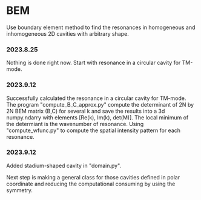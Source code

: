 # BEM
Use boundary element method to find the resonances in homogeneous and inhomogeneous 2D cavities with arbitrary shape.

### 2023.8.25
Nothing is done right now. 
Start with resonance in a circular cavity for TM-mode.

### 2023.9.12
Successfully calculated the resonance in a circular cavity for TM-mode.
The program "compute_B_C_approx.py" compute the determinant of 2N by 2N BEM matrix (B,C) for several k and save the results into a 3d numpy.ndarry with elements \[Re(k), Im(k), det(M)\].
The local minimum of the determiant is the wavenumber of resonance.
Using "compute_wfunc.py" to compute the spatial intensity pattern for each resonance.

### 2023.9.12
Added stadium-shaped cavity in "domain.py".

Next step is making a general class for those cavities defined in polar coordinate and reducing the computational consuming by using the symmetry.
